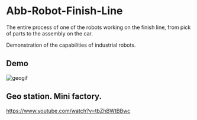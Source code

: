 # Abb-Robot-Finish-Line

The entire process of one of the robots working on the finish line, from pick of parts to the assembly on the car.


Demonstration of the capabilities of industrial robots.


## Demo
![geogif](https://user-images.githubusercontent.com/30048214/40441083-3f9bc0ec-5ec0-11e8-8c62-4f6121a37674.gif)



## Geo station. Mini factory.
https://www.youtube.com/watch?v=tbZhBWtBBwc




